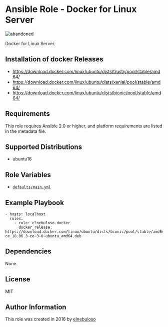 # Ansible Role - Docker for Linux Server

![abandoned](https://img.shields.io/badge/project-abandoned-red)

Docker for Linux Server.

## Installation of docker Releases

- https://download.docker.com/linux/ubuntu/dists/trusty/pool/stable/amd64/
- https://download.docker.com/linux/ubuntu/dists/xenial/pool/stable/amd64/
- https://download.docker.com/linux/ubuntu/dists/bionic/pool/stable/amd64/

## Requirements

This role requires Ansible 2.0 or higher, and platform requirements are listed in the metadata file.

## Supported Distributions

- ubuntu16

## Role Variables

- [`defaults/main.yml`](https://github.com/elnebuloso/ansible-role-docker/blob/master/defaults/main.yml)

## Example Playbook

```
- hosts: localhost
  roles:
    - role: elnebuloso.docker
      docker_release: https://download.docker.com/linux/ubuntu/dists/bionic/pool/stable/amd64/docker-ce_18.06.3~ce~3-0~ubuntu_amd64.deb
```

## Dependencies

None.

##  License

MIT

##  Author Information

This role was created in 2016 by [elnebuloso](https://github.com/elnebuloso/)